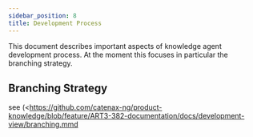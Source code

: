 ```yaml
---
sidebar_position: 8
title: Development Process
---
```


This document describes important aspects of knowledge agent development process. At the moment this focuses in particular the branching strategy.

## Branching Strategy

see (<https://github.com/catenax-ng/product-knowledge/blob/feature/ART3-382-documentation/docs/development-view/branching.mmd